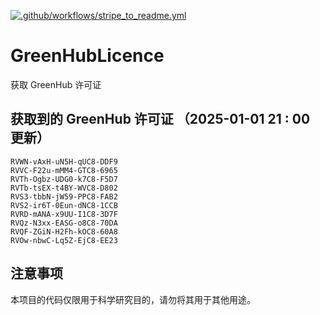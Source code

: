 [![.github/workflows/stripe_to_readme.yml](https://github.com/zjx-kimi/GreenHubLicence/actions/workflows/stripe_to_readme.yml/badge.svg)](https://github.com/zjx-kimi/GreenHubLicence/actions/workflows/stripe_to_readme.yml)
# GreenHubLicence
获取 GreenHub 许可证
## 获取到的 GreenHub 许可证 （2025-01-01 21 : 00 更新）
```
RVWN-vAxH-uN5H-qUC8-DDF9
RVVC-F22u-mMM4-GTC8-6965
RVTh-Ogbz-UDG0-k7C8-F5D7
RVTb-tsEX-t4BY-WVC8-D802
RVS3-tbbN-jW59-PPC8-FAB2
RVS2-ir6T-0Eun-dNC8-1CCB
RVRD-mANA-x9UU-I1C8-3D7F
RVQz-N3xx-EASG-o8C8-70DA
RVQF-ZGiN-H2Fh-kOC8-60A8
RVOw-nbwC-Lq5Z-EjC8-EE23
```

## 注意事项

本项目的代码仅限用于科学研究目的，请勿将其用于其他用途。

